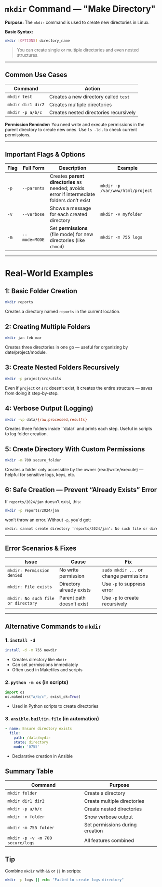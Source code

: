 # `mkdir` Command — "Make Directory"
**Purpose:** The `mkdir` command is used to create new directories in Linux.

**Basic Syntax:**
```bash
mkdir [OPTIONS] directory_name
```
> You can create single or multiple directories and even nested structures.

---

## Common Use Cases
| **Command**       | **Action**                             |
| ----------------- | -------------------------------------- |
| `mkdir test`      | Creates a new directory called `test`  |
| `mkdir dir1 dir2` | Creates multiple directories           |
| `mkdir -p a/b/c`  | Creates nested directories recursively |

**Permission Reminder:** You need write and execute permissions in the parent directory to create new ones. Use `ls -ld` . to check current permissions.

---

## Important Flags & Options
| **Flag** | **Full Form** | **Description**                                                                            | **Example**                      |
| -------- | ------------- | ------------------------------------------------------------------------------------------ | -------------------------------- |
| `-p`     | `--parents`   | Creates **parent directories** as needed; avoids error if intermediate folders don’t exist | `mkdir -p /var/www/html/project` |
| `-v`     | `--verbose`   | Shows a message for each created directory                                                 | `mkdir -v myfolder`              |
| `-m`     | `--mode=MODE` | Set **permissions** (file mode) for new directories (like `chmod`)                         | `mkdir -m 755 logs`              |


---

# Real-World Examples
## 1: Basic Folder Creation
```bash
mkdir reports
```
Creates a directory named `reports` in the current location.

## 2: Creating Multiple Folders
```bash
mkdir jan feb mar
```
Creates three directories in one go — useful for organizing by date/project/module.

## 3: Create Nested Folders Recursively
```bash
mkdir -p project/src/utils
```
Even if `project` or `src` doesn’t exist, it creates the entire structure — saves from doing it step-by-step.

## 4: Verbose Output (Logging)
```bash
mkdir -vp data/{raw,processed,results}
```
Creates three folders inside ``data/` and prints each step. Useful in scripts to log folder creation.

## 5: Create Directory With Custom Permissions
```bash
mkdir -m 700 secure_folder
```
Creates a folder only accessible by the owner (read/write/execute) — helpful for sensitive logs, keys, etc.

## 6: Safe Creation — Prevent “Already Exists” Error
If `reports/2024/jan` doesn't exist, this:
```bash
mkdir -p reports/2024/jan
```
won’t throw an error. Without `-p`, you'd get:
```bash
mkdir: cannot create directory ‘reports/2024/jan’: No such file or directory
```

---

## Error Scenarios & Fixes
| **Issue**                          | **Cause**                 | **Fix**                                |
| ---------------------------------- | ------------------------- | -------------------------------------- |
| `mkdir: Permission denied`         | No write permission       | `sudo mkdir ...` or change permissions |
| `mkdir: File exists`               | Directory already exists  | Use `-p` to suppress error             |
| `mkdir: No such file or directory` | Parent path doesn’t exist | Use `-p` to create recursively         |

---

## Alternative Commands to `mkdir`

### 1. `install -d`
```bash
install -d -m 755 newdir
```
- Creates directory like `mkdir`
- Can set permissions immediately
- Often used in Makefiles and scripts

### 2. `python -m os` (in scripts)
```python
import os
os.makedirs("a/b/c", exist_ok=True)
```
- Used in Python scripts to create directories

### 3. `ansible.builtin.file` (in automation)
```yaml
- name: Ensure directory exists
  file:
    path: /data/mydir
    state: directory
    mode: '0755'
```
- Declarative creation in Ansible

## Summary Table
| **Command**                      | **Purpose**                     |
| -------------------------------- | ------------------------------- |
| `mkdir folder`                   | Create a directory              |
| `mkdir dir1 dir2`                | Create multiple directories     |
| `mkdir -p a/b/c`                 | Create nested directories       |
| `mkdir -v folder`                | Show verbose output             |
| `mkdir -m 755 folder`            | Set permissions during creation |
| `mkdir -p -v -m 700 secure/logs` | All features combined           |

## Tip
Combine `mkdir` with `&&` or `||` in scripts:
```bash
mkdir -p logs || echo "Failed to create logs directory"
```
